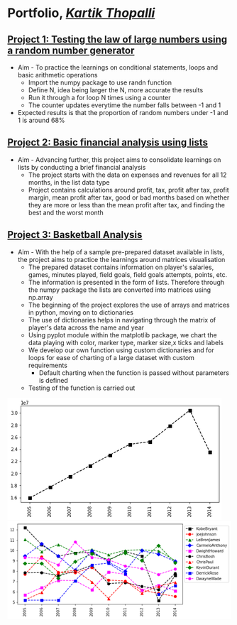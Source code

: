 # **Portfolio**, [*Kartik Thopalli*](https://www.linkedin.com/in/kartik-thopalli-7a422a118/)
## [Project 1: Testing the law of large numbers using a random number generator](https://github.com/kt2795/Kartik_Portfolio/blob/951576e68fd6fab74c43d551e271caab78f183c5/Law%20Of%20Large%20Numbers.ipynb)
* Aim - To practice the learnings on conditional statements, loops and basic arithmetic operations
  * Import the numpy package to use randn function
  * Define N, idea being larger the N, more accurate the results
  * Run it through a for loop N times using a counter
  * The counter updates everytime the number falls between -1 and 1
* Expected results is that the proportion of random numbers under -1 and 1 is around 68%

## [Project 2: Basic financial analysis using lists](https://github.com/kt2795/Kartik_Portfolio/blob/7658dd32a8d4e714aac58fe86383239954fbb679/Project%202:%20Financial%20Analysis%20using%20lists.ipynb)
* Aim - Advancing further, this project aims to consolidate learnings on lists by conducting a brief financial analysis
  * The project starts with the data on expenses and revenues for all 12 months, in the list data type
  * Project contains calculations around profit, tax, profit after tax, profit margin, mean profit after tax, good or bad months based on whether they are more or less than the mean profit after tax, and finding the best and the worst month  

## [Project 3: Basketball Analysis](https://github.com/kt2795/Kartik_Portfolio/blob/7756148ddf567bdb142c06a073345ed868e67cc1/Project%203%20Basketball%20Analysis.ipynb)
* Aim - With the help of a sample pre-prepared dataset available in lists, the project aims to practice the learnings around matrices visualisation
  * The prepared dataset contains information on player's salaries, games, minutes played, field goals, field goals attempts, points, etc.
  * The information is presented in the form of lists. Therefore through the numpy package the lists are converted into matrices using np.array
  * The beginning of the project explores the use of arrays and matrices in python, moving on to dictionaries
  * The use of dictionaries helps in navigating through the matrix of player's data across the name and year
  * Using pyplot module within the matplotlib package, we chart the data playing with color, marker type, marker size,x ticks and labels
  * We develop our own function using custom dictionaries and for loops for ease of charting of a large dataset with custom requirements
    * Default charting when the function is passed without parameters is defined
  * Testing of the function is carried out

![](/images/Plot1.png)
![](/images/Plot2.png)

